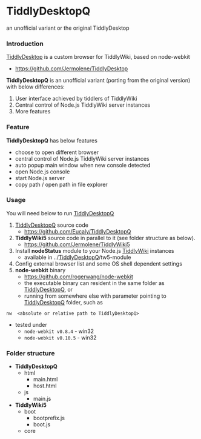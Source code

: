 TiddlyDesktopQ
==============

an unofficial variant or the original TiddlyDesktop

<h3 class=''>Introduction</h3><p><a class='tc-tiddlylink-external' href='https://github.com/Jermolene/TiddlyDesktop' target='_blank'>TiddlyDesktop</a> is a custom browser for TiddlyWiki, based on node-webkit</p><ul><li><a class='tc-tiddlylink-external' href='https://github.com/Jermolene/TiddlyDesktop' target='_blank'>https://github.com/Jermolene/TiddlyDesktop</a></li></ul><p><strong>TiddlyDesktopQ</strong> is an unofficial variant (porting from the original version) with below differences:</p><ol><li>User interface achieved by tiddlers of TiddlyWiki</li><li>Central control of Node.js TiddlyWiki server instances</li><li>More features</li></ol><h3 class=''>Feature</h3><p><strong>TiddlyDesktopQ</strong> has below features</p><ul><li>choose to open different browser</li><li>central control of Node.js TiddlyWiki server instances </li><li>auto popup main window when new console detected</li><li>open Node.js console</li><li>start Node.js server</li><li>copy path / open path in file explorer</li></ul><h3 class=''>Usage</h3><p>You will need below to run <a class='tc-tiddlylink tc-tiddlylink-resolves' href='#TiddlyDesktopQ'>TiddlyDesktopQ</a></p><ol><li><a class='tc-tiddlylink tc-tiddlylink-resolves' href='#TiddlyDesktopQ'>TiddlyDesktopQ</a> source code<ul><li><a class='tc-tiddlylink-external' href='https://github.com/Eucaly/TiddlyDesktopQ' target='_blank'>https://github.com/Eucaly/TiddlyDesktopQ</a></li></ul></li><li><strong>TiddlyWiki5</strong> source code in parallel to it (see folder structure as below).<ul><li><a class='tc-tiddlylink-external' href='https://github.com/Jermolene/TiddlyWiki5' target='_blank'>https://github.com/Jermolene/TiddlyWiki5</a></li></ul></li><li>Install <strong>nodeStatus</strong> module to your Node.js <a class='tc-tiddlylink tc-tiddlylink-missing' href='#TiddlyWiki'>TiddlyWiki</a> instances<ul><li>available in ../<a class='tc-tiddlylink tc-tiddlylink-resolves' href='#TiddlyDesktopQ'>TiddlyDesktopQ</a>/tw5-module</li></ul></li><li>Config external browser list and some OS shell dependent settings</li><li><strong>node-webkit</strong> binary<ul><li><a class='tc-tiddlylink-external' href='https://github.com/rogerwang/node-webkit' target='_blank'>https://github.com/rogerwang/node-webkit</a></li><li>the executable binary can resident in the same folder as <a class='tc-tiddlylink tc-tiddlylink-resolves' href='#TiddlyDesktopQ'>TiddlyDesktopQ</a>, or</li><li>running from somewhere else with parameter pointing to <a class='tc-tiddlylink tc-tiddlylink-resolves' href='#TiddlyDesktopQ'>TiddlyDesktopQ</a> folder, such as </li></ul></li></ol><pre><code>nw  &lt;absolute or relative path to TiddlyDesktopQ&gt;</code></pre><ul><li>tested under<ul><li><code>node-webkit v0.8.4</code> - win32 </li><li><code>node-webkit v0.10.5</code> - win32</li></ul></li></ul><h3 class=''>Folder structure</h3><ul><li><strong>TiddlyDesktopQ</strong><ul><li>html<ul><li>main.html</li><li>host.html</li></ul></li><li>js<ul><li>main.js</li></ul></li></ul></li><li><strong>TiddlyWiki5</strong><ul><li>boot<ul><li>bootprefix.js</li><li>boot.js</li></ul></li><li>core</li></ul></li></ul>